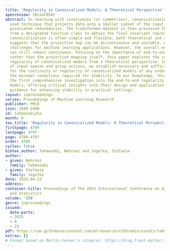 ```yaml
---
title: 'Regularity in Canonicalized Models: A Theoretical Perspective'
openreview: tBcxoC05At
abstract: In learning with invariances (or symmetries), canonicalization is a widely
  used technique that projects data onto a smaller subset of the input space to reduce
  associated redundancies. The transformed dataset is then processed through a function
  from a designated function class to obtain the final invariant representation. Although
  canonicalization is often simple and flexible, both theoretical and empirical evidence
  suggests that the projection map can be discontinuous and unstable, which poses
  challenges for machine learning applications. However, the overall end-to-end representation
  can still remain continuous. Focusing on the importance of end-to-end regularity
  rather than the projection mapping itself, this paper explores the continuity and
  regularity of canonicalized models from a theoretical perspective. In a broad setting
  of input spaces and group actions, we establish necessary and sufficient conditions
  for the continuity or regularity of canonicalized models of any order, thereby characterizing
  the minimal conditions required for stability. To our knowledge, this represents
  the first comprehensive investigation into the end-to-end regularity of canonicalized
  models, offering critical insights into their design and application, as well as
  guidance for enhancing stability in practical settings.
layout: inproceedings
series: Proceedings of Machine Learning Research
publisher: PMLR
issn: 2640-3498
id: tahmasebi25a
month: 0
tex_title: 'Regularity in Canonicalized Models: A Theoretical Perspective'
firstpage: 4789
lastpage: 4797
page: 4789-4797
order: 4789
cycles: false
bibtex_author: Tahmasebi, Behrooz and Jegelka, Stefanie
author:
- given: Behrooz
  family: Tahmasebi
- given: Stefanie
  family: Jegelka
date: 2025-04-23
address:
container-title: Proceedings of The 28th International Conference on Artificial Intelligence
  and Statistics
volume: '258'
genre: inproceedings
issued:
  date-parts:
  - 2025
  - 4
  - 23
pdf: https://raw.githubusercontent.com/mlresearch/v258/main/assets/tahmasebi25a/tahmasebi25a.pdf
extras: []
# Format based on Martin Fenner's citeproc: https://blog.front-matter.io/posts/citeproc-yaml-for-bibliographies/
---
```

